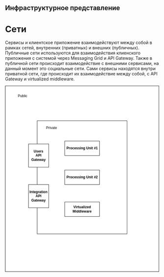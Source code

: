 ## Инфраструктурное представление

# Сети

Сервисы и клиентское приложение взаимодействуют между собой в рамках сетей, внутренних (приватных) и внешних (публичных). Публичные сети используются для взаимодействия клиенского приложения с системой через Messaging Grid и API Gateway. Также в публичной сети происходит взаимодействие с внешними сервисами, на данный момент это социальные сети. Сами сервисы находятся внутри приватной сети, где происходит их взаимодействие между собой, с API Gateway и virtualized middleware.

![Сети](https://raw.githubusercontent.com/ariverrun/coursework/main/assets/network.png "Сети")
